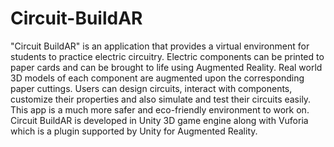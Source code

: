 # Circuit-BuildAR
"Circuit BuildAR" is an application that provides a virtual environment for students to practice electric circuitry. Electric components can be printed to paper cards and can be brought to life using Augmented Reality.
Real world 3D models of each component are augmented upon the corresponding paper cuttings. Users can design circuits, interact with components, customize their properties and also simulate and test their circuits easily. This app is a much more safer and eco-friendly environment to work on.
Circuit BuildAR is developed in Unity 3D game engine along with Vuforia which is a plugin supported by Unity for Augmented Reality.
